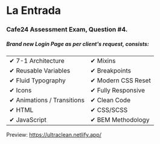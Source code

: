 # La Entrada

### Cafe24 Assessment Exam, Question #4.
##### Brand new Login Page as per client's request, consists:

<table style="width: 100%; border: 0">
 <tr>
    <td>✔ 7-1 Architecture</td>
    <td>✔ Mixins</td>
 </tr>
 <tr>
    <td>✔ Reusable Variables</td>
    <td>✔ Breakpoints</td>
 </tr>
 <tr>
    <td>✔ Fluid Typography</td>
    <td>✔ Modern CSS Reset</td>
 </tr>
 <tr>
    <td>✔ Icons</td>
    <td>✔ Fully Responsive</td>
 </tr>
 <tr>
    <td>✔ Animations / Transitions</td>
    <td>✔ Clean Code</td>
 </tr>
 <tr>
    <td>✔ HTML</td>
    <td>✔ CSS/SCSS</td>
 </tr>
 <tr>
    <td>✔ JavaScript</td>
    <td>✔ BEM Methodology</td>
 </tr>
</table>

Preview: https://ultraclean.netlify.app/
